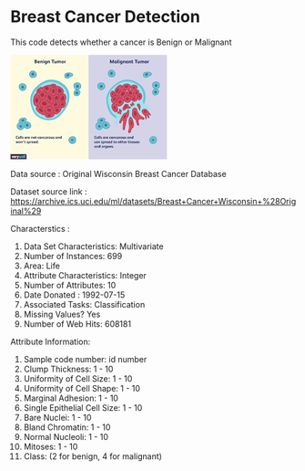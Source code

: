 # Breast Cancer Detection
 This code detects whether a cancer is Benign or Malignant
 
 ![](breast%20cancer%20detect.png)
 
 Data source : Original Wisconsin Breast Cancer Database
 
 Dataset source link : https://archive.ics.uci.edu/ml/datasets/Breast+Cancer+Wisconsin+%28Original%29
 
 
 Characterstics :
 
1. Data Set Characteristics:  Multivariate
2. Number of Instances: 699
3. Area: Life
4. Attribute Characteristics: Integer
5. Number of Attributes: 10
6. Date Donated : 1992-07-15
7. Associated Tasks: Classification
8. Missing Values? Yes
9. Number of Web Hits: 608181
 
 Attribute Information:

1. Sample code number: id number
2. Clump Thickness: 1 - 10
3. Uniformity of Cell Size: 1 - 10
4. Uniformity of Cell Shape: 1 - 10
5. Marginal Adhesion: 1 - 10
6. Single Epithelial Cell Size: 1 - 10
7. Bare Nuclei: 1 - 10
8. Bland Chromatin: 1 - 10
9. Normal Nucleoli: 1 - 10
10. Mitoses: 1 - 10
11. Class: (2 for benign, 4 for malignant)



